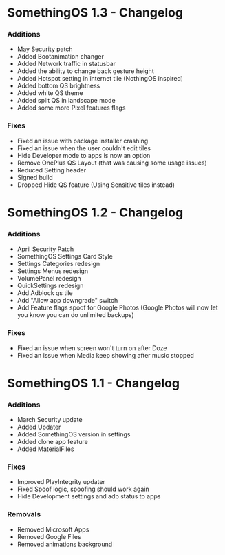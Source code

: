 # SomethingOS 1.3 - Changelog

### Additions
- May Security patch
- Added Bootanimation changer
- Added Network traffic in statusbar
- Added the ability to change back gesture height
- Added Hotspot setting in internet tile (NothingOS inspired)
- Added bottom QS brightness
- Added white QS theme
- Added split QS in landscape mode
- Added some more Pixel features flags

### Fixes
- Fixed an issue with package installer crashing
- Fixed an issue when the user couldn't edit tiles
- Hide Developer mode to apps is now an option
- Remove OnePlus QS Layout (that was causing some usage issues)
- Reduced Setting header
- Signed build
- Dropped Hide QS feature (Using Sensitive tiles instead)

# SomethingOS 1.2 - Changelog

### Additions
- April Security Patch
- SomethingOS Settings Card Style
- Settings Categories redesign
- Settings Menus redesign
- VolumePanel redesign
- QuickSettings redesign
- Add Adblock qs tile
- Add "Allow app downgrade" switch
- Add Feature flags spoof for Google Photos (Google Photos will now let you know you can do unlimited backups)

### Fixes
- Fixed an issue when screen won't turn on after Doze
- Fixed an issue when Media keep showing after music stopped

# SomethingOS 1.1 - Changelog

### Additions
- March Security update
- Added Updater
- Added SomethingOS version in settings
- Added clone app feature
- Added MaterialFiles

### Fixes
- Improved PlayIntegrity updater
- Fixed Spoof logic, spoofing should work again
- Hide Development settings and adb status to apps

### Removals
- Removed Microsoft Apps
- Removed Google Files
- Removed animations background